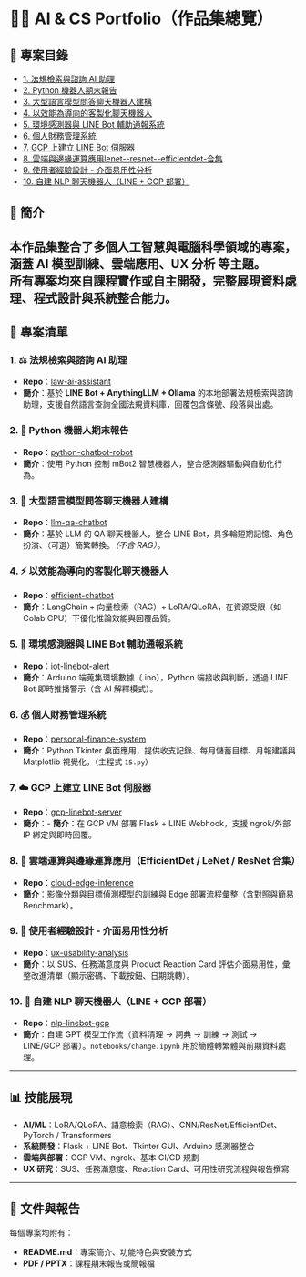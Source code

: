 # 🧑‍💻 AI & CS Portfolio（作品集總覽）

## 📑 專案目錄
- [1. 法規檢索與諮詢 AI 助理](#1-法規檢索與諮詢-ai-助理)
- [2. Python 機器人期末報告](#2-python-機器人期末報告)
- [3. 大型語言模型問答聊天機器人建構](#3-大型語言模型問答聊天機器人建構)
- [4. 以效能為導向的客製化聊天機器人](#4-以效能為導向的客製化聊天機器人)
- [5. 環境感測器與 LINE Bot 輔助通報系統](#5-環境感測器與-line-bot-輔助通報系統)
- [6. 個人財務管理系統](#6-個人財務管理系統)
- [7. GCP 上建立 LINE Bot 伺服器](#7-gcp-上建立-line-bot-伺服器)
- [8. 雲端與邊緣運算應用lenet--resnet--efficientdet-合集](#8-雲端與邊緣運算應用lenet--resnet--efficientdet-合集)
- [9. 使用者經驗設計 - 介面易用性分析](#9-使用者經驗設計---介面易用性分析)
- [10. 自建 NLP 聊天機器人（LINE + GCP 部署）](#10-自建-nlp-聊天機器人line--gcp-部署)


## 📖 簡介
本作品集整合了多個人工智慧與電腦科學領域的專案，涵蓋 **AI 模型訓練、雲端應用、UX 分析** 等主題。  
所有專案均來自課程實作或自主開發，完整展現資料處理、程式設計與系統整合能力。  
---

## 📂 專案清單

### 1. ⚖️ 法規檢索與諮詢 AI 助理  
- **Repo**：[law-ai-assistant](https://github.com/fgx2060/linebot-law-rag.git)  
- **簡介**：基於 **LINE Bot + AnythingLLM + Ollama** 的本地部署法規檢索與諮詢助理，支援自然語言查詢全國法規資料庫，回覆包含條號、段落與出處。

### 2. 🤖 Python 機器人期末報告  
- **Repo**：[python-chatbot-robot](https://github.com/fgx2060/python-robot-control.git)  
- **簡介**：使用 Python 控制 mBot2 智慧機器人，整合感測器驅動與自動化行為。  

### 3. 🧠 大型語言模型問答聊天機器人建構  
- **Repo**：[llm-qa-chatbot](https://github.com/fgx2060/llm-qa-chatbot.git)  
- **簡介**：基於 LLM 的 QA 聊天機器人，整合 LINE Bot，具多輪短期記憶、角色扮演、（可選）簡繁轉換。*（不含 RAG）*。  

### 4. ⚡ 以效能為導向的客製化聊天機器人  
- **Repo**：[efficient-chatbot](https://github.com/fgx2060/performance-oriented-chatbot.git)  
- **簡介**：LangChain + 向量檢索（RAG）+ LoRA/QLoRA，在資源受限（如 Colab CPU）下優化推論效能與回覆品質。  

### 5. 🌱 環境感測器與 LINE Bot 輔助通報系統  
- **Repo**：[iot-linebot-alert](https://github.com/fgx2060/sensor-data-linebot.git)  
- **簡介**：Arduino 端蒐集環境數據（.ino），Python 端接收與判斷，透過 LINE Bot 即時推播警示（含 AI 解釋模式）。 

### 6. 💰 個人財務管理系統  
- **Repo**：[personal-finance-system](https://github.com/fgx2060/personal-finance-system.git)  
- **簡介**：Python Tkinter 桌面應用，提供收支記錄、每月儲蓄目標、月報建議與 Matplotlib 視覺化。（主程式 `15.py`）

### 7. ☁️ GCP 上建立 LINE Bot 伺服器  
- **Repo**：[gcp-linebot-server](https://github.com/fgx2060/gcp-linebot-server.git)  
- **簡介**：- **簡介**：在 GCP VM 部署 Flask + LINE Webhook，支援 ngrok/外部 IP 綁定與即時回覆。

### 8. 🔬 雲端運算與邊緣運算應用（EfficientDet / LeNet / ResNet 合集）  
- **Repo**：[cloud-edge-inference](https://github.com/fgx2060/edge-model-inference.git)  
- **簡介**：影像分類與目標偵測模型的訓練與 Edge 部署流程彙整（含對照與簡易 Benchmark）。 

### 9. 🎨 使用者經驗設計 - 介面易用性分析  
- **Repo**：[ux-usability-analysis](https://github.com/fgx2060/ux-usability-analysis.git)  
- **簡介**：以 SUS、任務滿意度與 Product Reaction Card 評估介面易用性，彙整改進清單（顯示密碼、下載按鈕、日期跳轉）。

### 10. 🤖 自建 NLP 聊天機器人（LINE + GCP 部署）  
- **Repo**：[nlp-linebot-gcp](https://github.com/fgx2060/nlp-linebot-gcp.git)  
- **簡介**：自建 GPT 模型工作流（資料清理 → 詞典 → 訓練 → 測試 → LINE/GCP 部署）。`notebooks/change.ipynb` 用於簡體轉繁體與前期資料處理。

---

## 📊 技能展現
- **AI/ML**：LoRA/QLoRA、語意檢索（RAG）、CNN/ResNet/EfficientDet、PyTorch / Transformers  
- **系統開發**：Flask + LINE Bot、Tkinter GUI、Arduino 感測器整合  
- **雲端與部署**：GCP VM、ngrok、基本 CI/CD 規劃  
- **UX 研究**：SUS、任務滿意度、Reaction Card、可用性研究流程與報告撰寫

---

## 📖 文件與報告
每個專案均附有：  
- **README.md**：專案簡介、功能特色與安裝方式  
- **PDF / PPTX**：課程期末報告或簡報檔  
  
